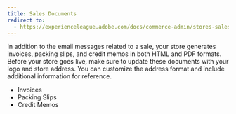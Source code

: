 ```yaml
---
title: Sales Documents
redirect to:
  - https://experienceleague.adobe.com/docs/commerce-admin/stores-sales/introduction.html#order-management-and-operations
---
```


In addition to the email messages related to a sale, your store generates invoices, packing slips, and credit memos in both HTML and PDF formats. Before your store goes live, make sure to update these documents with your logo and store address. You can customize the address format and include additional information for reference.

- Invoices
- Packing Slips
- Credit Memos
